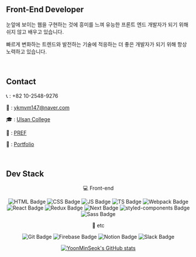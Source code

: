 ## Front-End Developer

눈앞에 보이는 웹을 구현하는 것에 흥미를 느껴 유능한 프론트 엔드 개발자가 되기 위해 쉬지 않고 배우고 있습니다.

빠르게 변화하는 트렌드와 발전하는 기술에 적응하는 더 좋은 개발자가 되기 위해 항상 노력하고 있습니다.


<br/>

## Contact

📞 : +82 10-2548-9276

📩 : ykmvm147@naver.com

🎓 : [Ulsan College](https://www.uc.ac.kr)

🏢 : [PREF](http://www.prefinc.com/main/index)

🧑 : [Portfolio](https://yoonminseok.github.io/PortFolio/Main)

<br/>

## Dev Stack

<div align=center>
 
 💻 Front-end
 
 ![HTML Badge](https://img.shields.io/badge/HTML-E34F26?style=flat-square&logo=HTML5&logoColor=white)
 ![CSS Badge](https://img.shields.io/badge/CSS-1572B6?style=flat-square&logo=CSS3&logoColor=white)
 ![JS Badge](https://img.shields.io/badge/JavaScript-F7DF1E?style=flat-square&logo=Javascript&logoColor=black)
 ![TS Badge](https://img.shields.io/badge/TypeScript-3178C6?style=flat-square&logo=Typescript&logoColor=white)
 ![Webpack Badge](https://img.shields.io/badge/Webpack-8DD6F9?style=flat-square&logo=Webpack&logoColor=black)
 ![React Badge](https://img.shields.io/badge/React-61DAFB?style=flat-square&logo=React&logoColor=black)
 ![Redux Badge](https://img.shields.io/badge/Redux-764ABC?style=flat-square&logo=Redux&logoColor=white)
 ![Next Badge](https://img.shields.io/badge/Next.js-000000?style=flat-square&logo=Next.js&logoColor=white)
 ![styled-components Badge](https://img.shields.io/badge/Styled_Components-DB7093?style=flat-square&logo=styled-components&logoColor=white)
 ![Sass Badge](https://img.shields.io/badge/Sass-CC6699?style=flat-square&logo=Sass&logoColor=white)
 
 🎸 etc
 
 ![Git Badge](https://img.shields.io/badge/Git-F05032?style=flat-square&logo=Git&logoColor=white)
 ![Firebase Badge](https://img.shields.io/badge/Firebase-FFCA28?style=flat-square&logo=Firebase&logoColor=black)
 ![Notion Badge](https://img.shields.io/badge/Notion-000000?style=flat-square&logo=Notion&logoColor=white)
 ![Slack Badge](https://img.shields.io/badge/Slack-4A154B?style=flat-square&logo=Slack&logoColor=white)
 
 [![YoonMinSeok's GitHub stats](https://github-readme-stats.vercel.app/api?username=YoonMinSeok&show_icons=true&theme=react)](https://github.com/YoonMinSeok)
 
</div>

